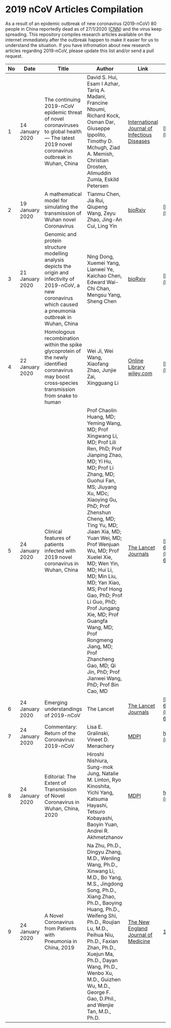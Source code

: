 # 2019 nCoV Articles Compilation
As a result of an epidemic outbreak of new coronavirus (2019-nCoV) 80 people in China reportedly dead as of 27/1/2020 ([CNN](https://edition.cnn.com/asia/live-news/coronavirus-outbreak-01-27-20-intl-hnk/index.html)) and the virus keep spreading. This repository compiles research articles available on the internet immediately after the outbreak happen to make it easier for us to understand the situation.
If you have infromation about new research articles regarding 2019-nCoV, please update this list and/or send a pull request.

| No | Date | Title | Author | Link | DOI |
|----|------|-------|--------|------|-----|
| 1  | 14 January 2020 | The continuing 2019-nCoV epidemic threat of novel coronaviruses to global health — The latest 2019 novel coronavirus outbreak in Wuhan, China | David S. Hui, Esam I Azhar, Tariq A. Madani, Francine Ntoumi, Richard Kock, Osman Dar, Giuseppe Ippolito, Timothy D. Mchugh, Ziad A. Memish, Christian Drosten, Alimuddin Zumla, Eskild Petersen | [International Journal of Infectious Diseases](https://www.ijidonline.com/article/S1201-9712(20)30011-4/fulltext) | [https://doi.org/10.1016/j.ijid.2020.01.009](https://doi.org/10.1016/j.ijid.2020.01.009) |
| 2  | 19 January 2020 | A mathematical model for simulating the transmission of Wuhan novel Coronavirus | Tianmu Chen, Jia Rui, Qiupeng Wang, Zeyu Zhao, Jing-An Cui, Ling Yin | [bioRxiv](https://www.biorxiv.org/content/10.1101/2020.01.19.911669v1.article-info) | [https://doi.org/10.1101/2020.01.19.911669](https://doi.org/10.1101/2020.01.19.911669) |
| 3  | 21 January 2020 | Genomic and protein structure modelling analysis depicts the origin and infectivity of 2019-nCoV, a new coronavirus which caused a pneumonia outbreak in Wuhan, China | Ning Dong, Xuemei Yang, Lianwei Ye, Kaichao Chen, Edward Wai-Chi Chan, Mengsu Yang, Sheng Chen | [bioRxiv](https://www.biorxiv.org/content/10.1101/2020.01.20.913368v1.full) | [https://doi.org/10.1101/2020.01.20.913368](https://doi.org/10.1101/2020.01.20.913368) |
| 4  | 22 January 2020 | Homologous recombination within the spike glycoprotein of the newly identified coronavirus may boost cross‐species transmission from snake to human | Wei Ji, Wei Wang, Xiaofang Zhao, Junjie Zai, Xingguang Li | [Online Library wiley.com](https://onlinelibrary.wiley.com/doi/abs/10.1002/jmv.25682) | [https://doi.org/10.1002/jmv.25682](https://doi.org/10.1002/jmv.25682) | 
| 5  | 24 January 2020 | Clinical features of patients infected with 2019 novel coronavirus in Wuhan, China | Prof Chaolin Huang, MD; Yeming Wang, MD; Prof Xingwang Li, MD; Prof Lili Ren, PhD; Prof Jianping Zhao, MD; Yi Hu, MD; Prof Li Zhang, MD; Guohui Fan, MS; Jiuyang Xu, MDc; Xiaoying Gu, PhD; Prof Zhenshun Cheng, MD; Ting Yu, MD; Jiaan Xia, MD; Yuan Wei, MD; Prof Wenjuan Wu, MD; Prof Xuelei Xie, MD; Wen Yin, MD; Hui Li, MD; Min Liu, MD; Yan Xiao, MS; Prof Hong Gao, PhD; Prof Li Guo, PhD; Prof Jungang Xie, MD; Prof Guangfa Wang, MD; Prof Rongmeng Jiang, MD; Prof Zhancheng Gao, MD; Qi Jin, PhD; Prof Jianwei Wang, PhD; Prof Bin Cao, MD | [The Lancet Journals](https://www.thelancet.com/journals/lancet/article/PIIS0140-6736(20)30183-5/fulltext) | [https://doi.org/10.1016/S0140-6736(20)30183-5](https://doi.org/10.1016/S0140-6736(20)30183-5) |
| 6  | 24 January 2020 | Emerging understandings of 2019-nCoV | The Lancet | [The Lancet Journals](https://www.thelancet.com/journals/lancet/article/PIIS0140-6736(20)30186-0/fulltext) | [https://doi.org/10.1016/S0140-6736(20)30186-0](https://doi.org/10.1016/S0140-6736(20)30186-0) |
| 7  | 24 January 2020 | Commentary: Return of the Coronavirus: 2019-nCoV | Lisa E. Gralinski, Vineet D. Menachery | [MDPI](https://www.mdpi.com/1999-4915/12/2/135/pdf) | [https://doi.org/10.3390/v12020135 (registering DOI)](https://doi.org/10.3390/v12020135) |
| 8  | 24 January 2020 | Editorial: The Extent of Transmission of Novel Coronavirus in Wuhan, China, 2020 | Hiroshi Nishiura, Sung-mok Jung, Natalie M. Linton, Ryo Kinoshita, Yichi Yang, Katsuma Hayashi, Tetsuro Kobayashi, Baoyin Yuan, Andrei R. Akhmetzhanov | [MDPI](https://www.mdpi.com/2077-0383/9/2/330) | [https://doi.org/10.3390/jcm9020330 (registering DOI)](https://doi.org/10.3390/jcm9020330) |
| 9  | 24 January 2020 | A Novel Coronavirus from Patients with Pneumonia in China, 2019 | Na Zhu, Ph.D., Dingyu Zhang, M.D., Wenling Wang, Ph.D., Xinwang Li, M.D., Bo Yang, M.S., Jingdong Song, Ph.D., Xiang Zhao, Ph.D., Baoying Huang, Ph.D., Weifeng Shi, Ph.D., Roujian Lu, M.D., Peihua Niu, Ph.D., Faxian Zhan, Ph.D., Xuejun Ma, Ph.D., Dayan Wang, Ph.D., Wenbo Xu, M.D., Guizhen Wu, M.D., George F. Gao, D.Phil., and Wenjie Tan, M.D., Ph.D. | [The New England Journal of Medicine](https://www.nejm.org/doi/full/10.1056/NEJMoa2001017) | [10.1056/NEJMoa2001017](10.1056/NEJMoa2001017) | 
